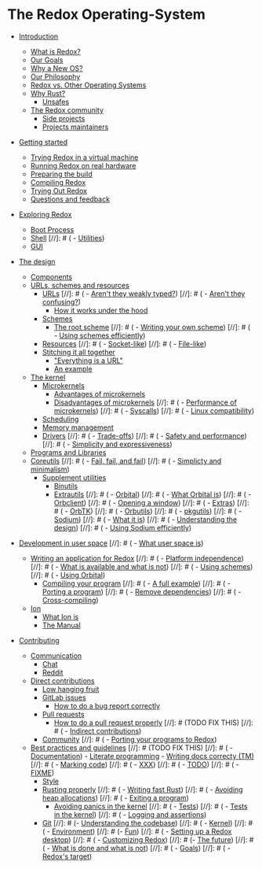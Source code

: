 # The Redox Operating-System

- [Introduction](./introduction/welcome.md)
    - [What is Redox?](./introduction/what_is_redox.md)
    - [Our Goals](./introduction/our_goals.md)
    - [Why a New OS?](./introduction/why_redox.md)
    - [Our Philosophy](./introduction/philosophy.md)
    - [Redox vs. Other Operating Systems](./introduction/how_redox_compares_to_other_operating_systems.md)
    - [Why Rust?](./introduction/why_rust.md)
        - [Unsafes](./introduction/unsafes.md)
    - [The Redox community](./introduction/community.md)
        - [Side projects](./introduction/side_projects.md)
        - [Projects maintainers](./introduction/maintainers.md)

- [Getting started](./getting_started/getting_started.md)
    - [Trying Redox in a virtual machine](./getting_started/try_vm.md)
    - [Running Redox on real hardware](./getting_started/real_hardware.md)
    - [Preparing the build](./getting_started/preparing_the_build.md)
    - [Compiling Redox](./getting_started/compiling_redox.md)
    - [Trying Out Redox](./getting_started/trying_out_redox.md)
    - [Questions and feedback](./getting_started/asking_questions_giving_feedback.md)

- [Exploring Redox](./explore/explore.md)
    - [Boot Process](./explore/boot_process.md)
    - [Shell](./explore/shell.md)
[//]: # (    - [Utilities]())
    - [GUI](./explore/gui.md)

- [The design](./design/design.md)
    - [Components](./design/components.md)
    - [URLs, schemes and resources](./design/urls_schemes_resources.md)
        - [URLs](./design/url/urls.md)
[//]: # (            - [Aren't they weakly typed?]())
[//]: # (            - [Aren't they confusing?]())
            - [How it works under the hood](./design/url/how_it_works.md)
        - [Schemes](./design/scheme/schemes.md)
            - [The root scheme](./design/scheme/the_root_scheme.md)
[//]: # (            - [Writing your own scheme]())
[//]: # (            - [Using schemes efficiently]())
        - [Resources](./design/resource/resources.md)
[//]: # (            - [Socket-like]())
[//]: # (            - [File-like]())
        - [Stitching it all together](./design/url_scheme_resource/stiching_it_all_together.md)
            - ["Everything is a URL"](./design/url_scheme_resource/everything_is_a_url.md)
            - [An example](./design/url_scheme_resource/example.md)
    - [The kernel](./design/kernel/kernel.md)
        - [Microkernels](./design/kernel/microkernels.md)
            - [Advantages of microkernels](./design/kernel/advantages.md)
            - [Disadvantages of microkernels](./design/kernel/disadvantages.md)
[//]: # (            - [Performance of microkernels]())
[//]: # (        - [Syscalls]())
[//]: # (            - [Linux compatibility]())
        - [Scheduling](./design/scheduling.md)
        - [Memory management](./design/memory.md)
        - [Drivers](./design/drivers.md)
[//]: # (    - [Trade-offs]())
[//]: # (        - [Safety and performance]())
[//]: # (        - [Simplicity and expressiveness]())
    - [Programs and Libraries](./design/programs_libraries.md)
    - [Coreutils](./design/coreutils/coreutils.md)
[//]: # (        - [Fail, fail, and fail]())
[//]: # (        - [Simplicty and minimalism]())
        - [Supplement utilities](./design/coreutils/supplement/index.md)
            - [Binutils](./design/coreutils/supplement/binutils.md)
            - [Extrautils](./design/coreutils/supplement/extrautils.md)
[//]: # (    - [Orbital]())
[//]: # (        - [What Orbital is]())
[//]: # (        - [Orbclient]())
[//]: # (        - [Opening a window]())
[//]: # (        - [Extras]())
[//]: # (            - [OrbTK]())
[//]: # (            - [Orbutils]())
[//]: # (    - [pkgutils]())
[//]: # (    - [Sodium]())
[//]: # (        - [What it is]())
[//]: # (        - [Understanding the design]())
[//]: # (        - [Using Sodium efficiently]())
- [Development in user space](./userspace/index.md)
[//]: # (    - [What user space is]())
    - [Writing an application for Redox](./userspace/writing_application/index.md)
[//]: # (        - [Platform independence]())
[//]: # (            - [What is available and what is not]())
[//]: # (        - [Using schemes]())
[//]: # (        - [Using Orbital]())
        - [Compiling your program](./userspace/writing_application/compiling_program.md)
[//]: # (        - [A full example]())
[//]: # (    - [Porting a program]())
[//]: # (        - [Remove dependencies]())
[//]: # (        - [Cross-compiling]())
    - [Ion](./userspace/ion/ion.md)
        - [What Ion is](./userspace/ion/what_ion_is.md)
        - [The Manual](./userspace/ion/the_manual.md)

- [Contributing](./contributing/contributing.md)
    - [Communication](./contributing/communication/index.md)
        - [Chat](./contributing/communication/chat.md)
        - [Reddit](./contributing/communication/reddit.md)
    - [Direct contributions](./contributing/direct_contributions/index.md)
        - [Low hanging fruit](./contributing/direct_contributions/low_hanging_fruit.md)
        - [GitLab issues](./contributing/direct_contributions/gitlab_issues.md)
            - [How to do a bug report correctly](./contributing/direct_contributions/creating_proper_bug_reports.md)
        - [Pull requests](./contributing/direct_contributions/pull_requests.md)
            - [How to do a pull request properly](./contributing/direct_contributions/creating_proper_pull_requests.md)
[//]: # (TODO FIX THIS)
[//]: # (    - [Indirect contributions]())
        - [Community](./contributing/indirect_contributions/community.md)
[//]: # (        - [Porting your programs to Redox]())
    - [Best practices and guidelines](./contributing/best_practices/overview.md)
[//]: # (TODO FIX THIS)
[//]: # (        - [Documentation]())
            - [Literate programming](./contributing/documentation/literate_programming.md)
            - [Writing docs correcty (TM)](./contributing/documentation/writing_docs_correctly.md)
[//]: # (            - [Marking code]())
[//]: # (                - [XXX]())
[//]: # (                - [TODO]())
[//]: # (                - [FIXME]())
        - [Style](./contributing/best_practices/style.md)
        - [Rusting properly](./contributing/best_practices/rusting_properly.md)
[//]: # (            - [Writing fast Rust]())
[//]: # (            - [Avoiding heap allocations]())
[//]: # (            - [Exiting a program]())
            - [Avoiding panics in the kernel](./contributing/best_practices/avoiding_kernel_panics.md)
[//]: # (        - [Tests]())
[//]: # (            - [Tests in the kernel]())
[//]: # (        - [Logging and assertions]())
        - [Git](./contributing/best_practices/git.md)
[//]: # (- [Understanding the codebase]())
[//]: # (    - [Kernel]())
[//]: # (        - [Environment]())
[//]: # (- [Fun]())
[//]: # (    - [Setting up a Redox desktop]())
[//]: # (    - [Customizing Redox]())
[//]: # (- [The future]())
[//]: # (    - [What is done and what is not]())
[//]: # (    - [Goals]())
[//]: # (    - [Redox's target]())
